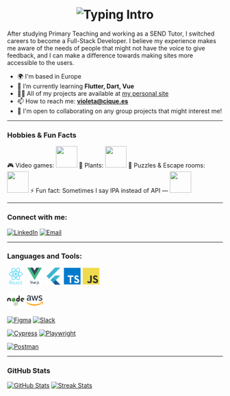 <h1 align="center">
  <img src="https://readme-typing-svg.herokuapp.com?font=Fira+Code&size=28&pause=1000&color=7F5AF0&center=true&vCenter=true&width=600&lines=Hi+👋+I'm+Violeta;Full-Stack+Developer+from+Madrid" alt="Typing Intro">
</h1>

After studying Primary Teaching and working as a SEND Tutor, I switched careers to become a Full-Stack Developer. I believe my experience makes me aware of the needs of people that might not have the voice to give feedback, and I can make a difference towards making sites more accessible to the users.

- 🌍 I'm based in Europe
- 🌱 I’m currently learning **Flutter, Dart, Vue**
- 👩‍💻 All of my projects are available at [my personal site](https://violeta.cique.es/)
- 📫 How to reach me: **violeta@cique.es**
- 🤝 I'm open to collaborating on any group projects that might interest me!

---

<h3 align="left">Hobbies & Fun Facts</h3>
<p align="left">
  🎮 Video games: <img src="https://media.giphy.com/media/26AHONQ79FdWZhAI0/giphy.gif" width="50" height="50"/>
  🌱 Plants: <img src="https://media.giphy.com/media/xT9IgG50Fb7Mi0prBC/giphy.gif" width="50" height="50"/>
  🧩 Puzzles & Escape rooms: <img src="https://media.giphy.com/media/l41lYvUOmS0Cx4Lfa/giphy.gif" width="50" height="50"/>
  ⚡ Fun fact: Sometimes I say IPA instead of API — <img src="https://media.giphy.com/media/3o6Mbbs879ozZ9Yic0/giphy.gif" width="50" height="50"/>
</p>

---

<h3 align="left">Connect with me:</h3>
<p align="left">
  <a href="https://linkedin.com/in/violeta-cf" target="_blank"><img src="https://raw.githubusercontent.com/rahuldkjain/github-profile-readme-generator/master/src/images/icons/Social/linked-in-alt.svg" alt="LinkedIn" height="30" width="40" /></a>
  <a href="mailto:violeta@cique.es"><img src="https://cdn-icons-png.flaticon.com/512/732/732200.png" alt="Email" height="30" width="40"/></a>
</p>

---

<h3 align="left">Languages and Tools:</h3>
<p align="left">
  <!-- Frontend -->
  <a href="https://reactjs.org/" target="_blank"><img src="https://raw.githubusercontent.com/devicons/devicon/master/icons/react/react-original-wordmark.svg" alt="React" width="40" height="40"/></a>
  <a href="https://vuejs.org/" target="_blank"><img src="https://raw.githubusercontent.com/devicons/devicon/master/icons/vuejs/vuejs-original-wordmark.svg" alt="Vue" width="40" height="40"/></a>
  <a href="https://flutter.dev/" target="_blank"><img src="https://raw.githubusercontent.com/devicons/devicon/master/icons/flutter/flutter-original.svg" alt="Flutter" width="40" height="40"/></a>
  <a href="https://www.typescriptlang.org/" target="_blank"><img src="https://raw.githubusercontent.com/devicons/devicon/master/icons/typescript/typescript-original.svg" alt="TypeScript" width="40" height="40"/></a>
  <a href="https://developer.mozilla.org/en-US/docs/Web/JavaScript" target="_blank"><img src="https://raw.githubusercontent.com/devicons/devicon/master/icons/javascript/javascript-original.svg" alt="JavaScript" width="40" height="40"/></a>
  
  <!-- Backend / Cloud -->
  <a href="https://nodejs.org/" target="_blank"><img src="https://raw.githubusercontent.com/devicons/devicon/master/icons/nodejs/nodejs-original-wordmark.svg" alt="Node.js" width="40" height="40"/></a>
  <a href="https://aws.amazon.com/" target="_blank"><img src="https://raw.githubusercontent.com/devicons/devicon/master/icons/amazonwebservices/amazonwebservices-original-wordmark.svg" alt="AWS" width="40" height="40"/></a>
  
  <!-- Tools / Design -->
  <a href="https://www.figma.com/" target="_blank"><img src="https://www.vectorlogo.zone/logos/figma/figma-icon.svg" alt="Figma" width="40" height="40"/></a>
  <a href="https://slack.com/" target="_blank"><img src="https://cdn.worldvectorlogo.com/logos/slack-new-logo.svg" alt="Slack" width="40" height="40"/></a>

  <!-- Testing -->
  <a href="https://www.cypress.io/" target="_blank"><img src="https://raw.githubusercontent.com/simple-icons/simple-icons/6e46ec1fc23b60c8fd0d2f2ff46db82e16dbd75f/icons/cypress.svg" alt="Cypress" width="40" height="40"/></a>
  <a href="https://playwright.dev/" target="_blank"><img src="https://playwright.dev/img/playwright-logo.svg" alt="Playwright" width="40" height="40"/></a>
  
  <!-- API / Postman -->
  <a href="https://www.postman.com/" target="_blank"><img src="https://www.vectorlogo.zone/logos/getpostman/getpostman-icon.svg" alt="Postman" width="40" height="40"/></a>
</p>

---

<h3 align="left">GitHub Stats</h3>
<p align="left">
  <a href="http://www.github.com/violetacf"><img src="https://github-readme-stats.vercel.app/api?username=violetacf&show_icons=true&count_private=true&title_color=0891b2&text_color=a855f7&icon_color=14b8a6&bg_color=181824&hide_border=true" alt="GitHub Stats" /></a>
  <a href="http://www.github.com/violetacf"><img src="https://github-readme-streak-stats.herokuapp.com/?user=violetacf&stroke=a855f7&background=181824&ring=0891b2&fire=0891b2&currStreakNum=a855f7&currStreakLabel=0891b2&sideNums=a855f7&sideLabels=a855f7&dates=a855f7&hide_border=true" alt="Streak Stats" /></a>
</p>
